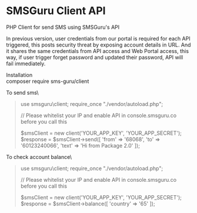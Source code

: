 # SMSGuru Client API
PHP Client for send SMS using SMSGuru's API

In previous version, user credentials from our portal is required for each API triggered, this posts security threat by exposing account details in URL. And it shares the same credentials from API access and Web Portal access, this way, if user trigger forget password and updated their password, API will fail immediately. 


Installation\
composer require sms-guru/client


To send sms\
> use smsguru\client;
> require_once "./vendor/autoload.php";
>
> // Please whitelist your IP and enable API in console.smsguru.co before you call this 
>
> $smsClient = new client('YOUR_APP_KEY', 'YOUR_APP_SECRET');
> $response = $smsClient->send([
>				'from'	=> '68068',
>				'to'	=> '60123240066',
>				'text'	=> 'Hi from Package 2.0'
>			]);


To check account balance\
> use smsguru\client;
> require_once "./vendor/autoload.php";
>
> // Please whitelist your IP and enable API in console.smsguru.co before you call this 
>
> $smsClient = new client('YOUR_APP_KEY', 'YOUR_APP_SECRET');
> $response = $smsClient->balance([
>				'country'	=> '65'
>			]);